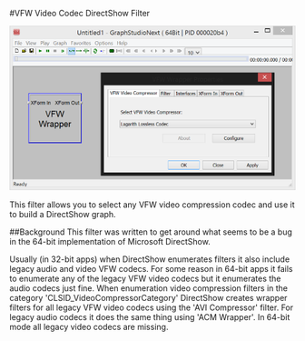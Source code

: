 #VFW Video Codec DirectShow Filter

![alt tag](Docs/graph.png)

This filter allows you to select any VFW video compression codec and use it to build a DirectShow graph.

##Background
This filter was written to get around what seems to be a bug in the 64-bit implementation  of Microsoft DirectShow.

Usually (in 32-bit apps) when DirectShow enumerates filters it also include legacy audio and video VFW codecs.  For some reason in 64-bit apps it fails to enumerate any of the legacy VFW video codecs but it enumerates the audio codecs just fine.  When enumeration video compression filters in the category 'CLSID_VideoCompressorCategory' DirectShow creates wrapper filters for all legacy VFW video codecs using the 'AVI Compressor' filter.  For legacy audio codecs it does the same thing using 'ACM Wrapper'.  In 64-bit mode all legacy video codecs are missing.
